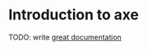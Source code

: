 # Introduction to axe

TODO: write [great documentation](http://jacobian.org/writing/what-to-write/)

